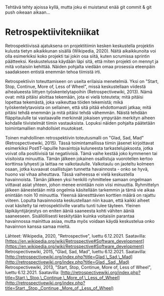 Tehtävä tehty ajoissa kyllä, mutta joku ei muistanut enää git commit & git push oikeaan aikaan...

# Retrospektiivitekniikat

Retrospektiivissä ajatuksena on projektitiimin kesken keskustella projektin kulusta tietyn aikaikkunan sisällä (Wikipedia, 2020). Näitä aikaikkunoita voi olla esimerkiksi koko projekti tai jokin osa siitä, kuten scrumissa sprintin päätteeksi. Keskustelussa käydään läpi sitä, että miten projekti on mennyt ja mitä voitaisiin kehittää. Näiden pohjalta viedään omaa prosessia eteenpäin saadakseen entistä enemmän tehoa tiimistä irti.

Retrospektiivin toteuttamiseen on useita erilaisia menetelmiä. Yksi on "Start, Stop, Continue, More of, Less of Wheel", missä keskustellaan viidestä aihealueesta liittyen työskentelytapoihin (Retrospectivewiki, 2013). Nämä ovat: mitä pitäisi aloittaa tekemään, jota ei vielä toteuteta; mitä pitäisi lopettaa tekemästä, joka vaikeuttaa töiden tekemistä; mikä työskentelytavoista on sellainen, että sitä pitää ehdottomasti jatkaa; mitä pitäisi tehdä enemmän ja mitä pitäisi tehdä vähemmän. Näistä tehdään fläppitaululle tai vastaavalle merkinnät jokaisen ympyrään merkityn aiheen kohdalle tiivistelmät tiimin vastauksista. Lopuksi näiden pohjalta päätetään toimintamallien mahdollsiet muutokset.

Toinen mahdollinen retrospektiivin toteutusmalli on "Glad, Sad, Mad" (Retrospectivewiki, 2015). Tässä toimintamallissa tiimin jäsenet kirjoittavat esimerkiksi PostIT-lapuille havaintoja kuluneesta tarkastelujaksosta, jotka voivat olla positiivisiä tai negatiivisiä. Tämä vaihe kestää joko kymmenen tai viisitoista minuuttia. Tämän jälkeen jokainen osallistuja vuorotellen kertoo korttinsa lyhyesti ja laittaa ne valkotaululle. Valkotaulu on jaoteltu kolmeen osaan, jotka kuvaavat osallistujan tunnetta havainnosta - onko se hyvä, huono vai vihaa aiheuttava. Tässä vaiheessa ei vielä keskustella havainnoista. Tämän jälkeen yksi henkilö ryhmittelee samaan ongelmaan viittavat asiat yhteen, johon menee enintään noin viisi minuuttia. Ryhmittelyn jälkeen äänestetään mitä ongelmia käsitellään tarkemmin ja tämä vie aikaa enintään noin 10 minuuttia. Yleensä äänestttävien korttien määrä on rajattu viiteen. Lopulta havainnoista keskustellaan niin kauan, että kaikki aiheet ovat käsitelty tai retrospektiiville varattu tunti tulee täyteen. Yleinen läpikäyntijärjestys on eniten ääniä saaneesta kohti vähiten ääniä saaneeseen. Sisällöllisesti keskitytään kuinka voitaisiin parantaa havainnossa mainittua asiaa, mutta myös voidaan käydä keskustelua onko havainnon kanssa samaa mieltä.

Lähteet:
Wikipedia, 2020, "Retrospective", luettu 6.12.2021. Saatavilla: [https://en.wikipedia.org/wiki/Retrospective#Software_development](https://en.wikipedia.org/wiki/Retrospective#Software_development)
Retrospectivewiki, 2015, "Glad, Sad, Mad", luettu 6.12.2021. Saatavilla: [http://retrospectivewiki.org/index.php?title=Glad,\_Sad,\_Mad](http://retrospectivewiki.org/index.php?title=Glad,_Sad,_Mad)
Retrospectivewiki, 2013, "Start, Stop, Continue, More of, Less of Wheel", luettu 6.12.2021. Saatavilla: [http://retrospectivewiki.org/index.php?title=Start,\_Stop,\_Continue,\_More_of,\_Less_of_Wheel](http://retrospectivewiki.org/index.php?title=Start,_Stop,_Continue,_More_of,_Less_of_Wheel)
